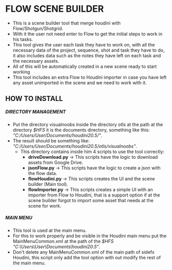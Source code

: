 # FLOW SCENE BUILDER

- This is a scene builder tool that merge houdini with Flow/Shotgun/Shotgrid.
- With it the user not need enter to Flow to get the initial steps to work in his tasks.
- This tool gives the user each task they have to work on, with all the necessary data of the project, sequence, shot and task they have to do, it also includes data such as the notes they have left on each task and the necessary assets.
- All of this will be automatically created in a new scene ready to start working
- This tool includes an extra Flow to Houdini importer in case you have left any asset unimported in the scene and we need to work with it.

## HOW TO INSTALL

##### DIRECTORY MANAGEMENT

- Put the directory visualnoobs inside the directory otls at the path at the directory *$HFS* it is the documents directory, something like this: *"C:/Users/User/Documents/houdini20.5/"*.
- The result should be something like: *"C:/Users/User/Documents/houdini20.5/otls/visualnoobs"*.
	- This directory contains inside him 4 scripts to use the tool correctly:
		- **driveDownload.py** -> This scripts have the logic to download assets from Google Drive.
		- **jsonFlow.py** ->  This scripts have the logic to create a json with the flow data.
		- **flowHoudini.py** -> This scripts creates the UI and the scene builder (Main tool).
		- **flowImporter.py** -> This scripts creates a simple UI with an importer from Flow to Houdini, that is a support option if at the scene builder forgot to import some asset that needs at the scene for work.

##### MAIN MENU

- This tool is used at the main menu.
- For this to work properly and be visible in the Houdini main menu put the MainMenuCommon.xml at the path of the *$HFS* *"C:\Users\User\Documents\houdini20.5"*.
- Don't delete any MainMenuCommon.xml of the main path of sidefx Houdini,  this script only add the tool option with out modify the rest of the main menu.
